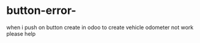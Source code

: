 # button-error-
when i push on button create in odoo to create vehicle odometer not work please help
